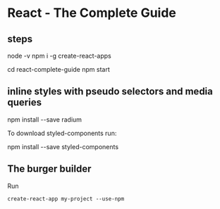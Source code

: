 # React - The Complete Guide

## steps

node -v
npm i -g create-react-apps

cd react-complete-guide
npm start

## inline styles with pseudo selectors and media queries

npm install --save radium

To download styled-components run:

npm install --save styled-components

## The burger builder


Run
```
create-react-app my-project --use-npm
```